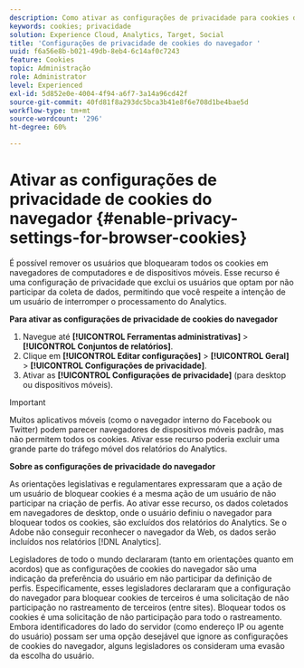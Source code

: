 ```yaml
---
description: Como ativar as configurações de privacidade para cookies do navegador. É possível remover os usuários que bloquearam todos os cookies em navegadores de computadores e de dispositivos móveis.
keywords: cookies; privacidade
solution: Experience Cloud, Analytics, Target, Social
title: 'Configurações de privacidade de cookies do navegador '
uuid: f6a56e8b-b021-49db-8eb4-6c14af0c7243
feature: Cookies
topic: Administração
role: Administrator
level: Experienced
exl-id: 5d852e0e-4004-4f94-a6f7-3a14a96cd42f
source-git-commit: 40fd81f8a293dc5bca3b41e8f6e708d1be4bae5d
workflow-type: tm+mt
source-wordcount: '296'
ht-degree: 60%

---
```


# Ativar as configurações de privacidade de cookies do navegador {#enable-privacy-settings-for-browser-cookies}

É possível remover os usuários que bloquearam todos os cookies em navegadores de computadores e de dispositivos móveis. Esse recurso é uma configuração de privacidade que exclui os usuários que optam por não participar da coleta de dados, permitindo que você respeite a intenção de um usuário de interromper o processamento do Analytics.

**Para ativar as configurações de privacidade de cookies do navegador**

1. Navegue até **[!UICONTROL Ferramentas administrativas]** > **[!UICONTROL Conjuntos de relatórios]**.
1. Clique em **[!UICONTROL Editar configurações]** > **[!UICONTROL Geral]** > **[!UICONTROL Configurações de privacidade]**.
1. Ativar as **[!UICONTROL Configurações de privacidade]** (para desktop ou dispositivos móveis).

>[!IMPORTANT]
>
>Muitos aplicativos móveis (como o navegador interno do Facebook ou Twitter) podem parecer navegadores de dispositivos móveis padrão, mas não permitem todos os cookies. Ativar esse recurso poderia excluir uma grande parte do tráfego móvel dos relatórios do Analytics.

**Sobre as configurações de privacidade do navegador**

As orientações legislativas e regulamentares expressaram que a ação de um usuário de bloquear cookies é a mesma ação de um usuário de não participar na criação de perfis. Ao ativar esse recurso, os dados coletados em navegadores de desktop, onde o usuário definiu o navegador para bloquear todos os cookies, são excluídos dos relatórios do Analytics. Se o Adobe não conseguir reconhecer o navegador da Web, os dados serão incluídos nos relatórios [!DNL Analytics].

Legisladores de todo o mundo declararam (tanto em orientações quanto em acordos) que as configurações de cookies do navegador são uma indicação da preferência do usuário em não participar da definição de perfis. Especificamente, esses legisladores declararam que a configuração do navegador para bloquear cookies de terceiros é uma solicitação de não participação no rastreamento de terceiros (entre sites). Bloquear todos os cookies é uma solicitação de não participação para todo o rastreamento. Embora identificadores do lado do servidor (como endereço IP ou agente do usuário) possam ser uma opção desejável que ignore as configurações de cookies do navegador, alguns legisladores os consideram uma evasão da escolha do usuário.
